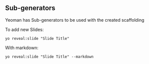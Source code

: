 ##  Sub-generators

Yeoman has Sub-generators to be used with the created scaffolding

To add new Slides:

    yo reveal:slide "Slide Title"

With markdown:

    yo reveal:slide "Slide Title" --markdown
